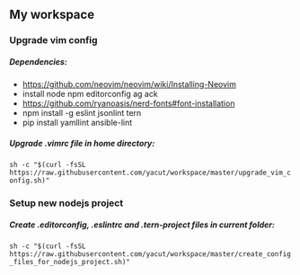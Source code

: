 ## My workspace

### Upgrade vim config

##### Dependencies:
- https://github.com/neovim/neovim/wiki/Installing-Neovim
- install node npm editorconfig ag ack
- https://github.com/ryanoasis/nerd-fonts#font-installation
- npm install -g eslint jsonlint tern
- pip install yamllint ansible-lint

##### Upgrade .vimrc file in home directory:

`sh -c "$(curl -fsSL https://raw.githubusercontent.com/yacut/workspace/master/upgrade_vim_config.sh)"`


### Setup new nodejs project
##### Create .editorconfig, .eslintrc and .tern-project files in current folder:

`sh -c "$(curl -fsSL https://raw.githubusercontent.com/yacut/workspace/master/create_config_files_for_nodejs_project.sh)"`
